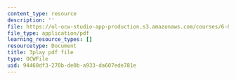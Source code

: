 ```yaml
---
content_type: resource
description: ''
file: https://ol-ocw-studio-app-production.s3.amazonaws.com/courses/6-832-underactuated-robotics-spring-2009/94460df3270bde0ba933da607ede781e_EqAYRo4wXxY.pdf
file_type: application/pdf
learning_resource_types: []
resourcetype: Document
title: 3play pdf file
type: OCWFile
uid: 94460df3-270b-de0b-a933-da607ede781e
---
```

